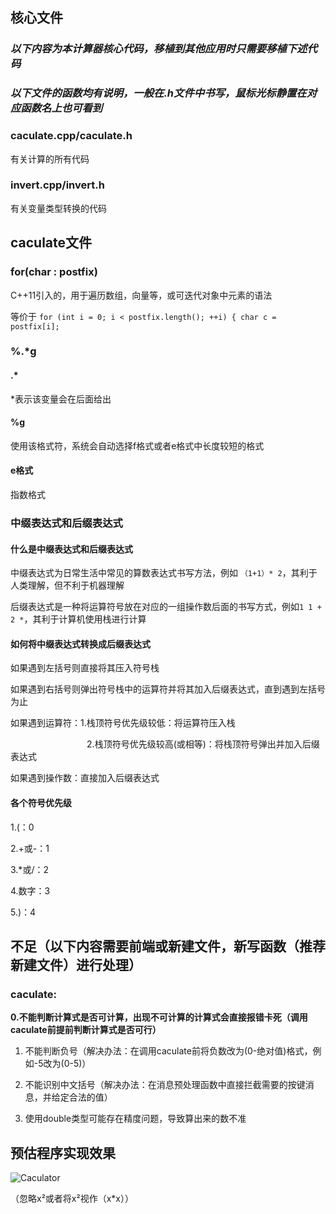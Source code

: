## 核心文件

### ***以下内容为本计算器核心代码，移植到其他应用时只需要移植下述代码***

### ***以下文件的函数均有说明，一般在.h文件中书写，鼠标光标静置在对应函数名上也可看到***

### caculate.cpp/caculate.h

有关计算的所有代码

### invert.cpp/invert.h

有关变量类型转换的代码



## caculate文件

### for(char : postfix)

C++11引入的，用于遍历数组，向量等，或可迭代对象中元素的语法

等价于 `for (int i = 0; i < postfix.length(); ++i) { char c = postfix[i];`

### %.*g

#### .*

*表示该变量会在后面给出

#### %g

 使用该格式符，系统会自动选择f格式或者e格式中长度较短的格式

#### e格式

 指数格式

### 中缀表达式和后缀表达式

#### 什么是中缀表达式和后缀表达式

中缀表达式为日常生活中常见的算数表达式书写方法，例如 `（1+1）* 2`，其利于人类理解，但不利于机器理解

后缀表达式是一种将运算符号放在对应的一组操作数后面的书写方式，例如`1 1 + 2 *`，其利于计算机使用栈进行计算

#### 如何将中缀表达式转换成后缀表达式

如果遇到左括号则直接将其压入符号栈

如果遇到右括号则弹出符号栈中的运算符并将其加入后缀表达式，直到遇到左括号为止

如果遇到运算符：1.栈顶符号优先级较低：将运算符压入栈

                               2.栈顶符号优先级较高(或相等)：将栈顶符号弹出并加入后缀表达式

如果遇到操作数：直接加入后缀表达式

#### 各个符号优先级

1.(：0

2.+或-：1

3.*或/：2

4.数字：3

5.)：4

## 不足（以下内容需要前端或新建文件，新写函数（推荐新建文件）进行处理）

### caculate:

**0.不能判断计算式是否可计算，出现不可计算的计算式会直接报错卡死（调用caculate前提前判断计算式是否可行）**

1. 不能判断负号（解决办法：在调用caculate前将负数改为(0-绝对值)格式，例如-5改为(0-5)）

2. 不能识别中文括号（解决办法：在消息预处理函数中直接拦截需要的按键消息，并给定合法的值）

3. 使用double类型可能存在精度问题，导致算出来的数不准

## 预估程序实现效果

![Caculator](D:\代码\计算器\Caculator\Caculator.png)

（忽略x²或者将x²视作（x*x））

